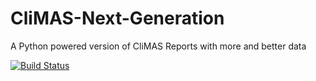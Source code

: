 CliMAS-Next-Generation
======================

A Python powered version of CliMAS Reports with more and better data

[![Build Status](https://travis-ci.org/DanielBaird/CliMAS-Next-Generation.png?branch=master)](https://travis-ci.org/DanielBaird/CliMAS-Next-Generation)